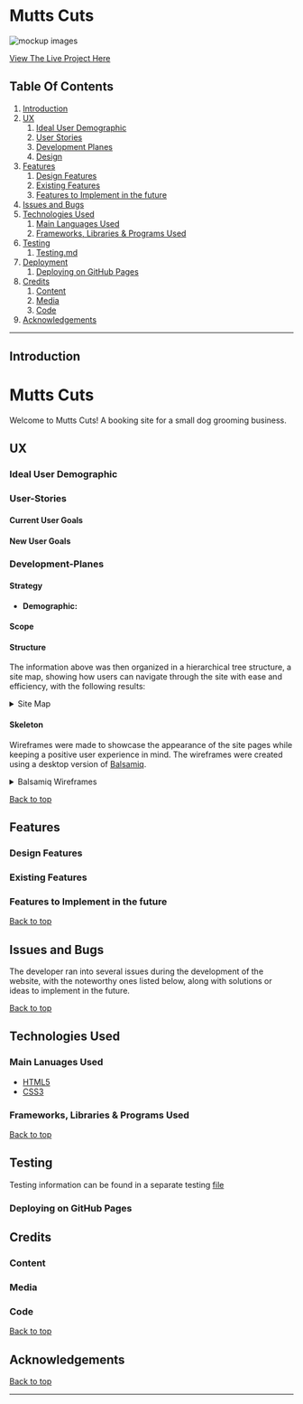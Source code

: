 # Mutts Cuts

![mockup images]()

[View The Live Project Here]()

## Table Of Contents
1. [Introduction](#Introduction)
2. [UX](#UX)
    1. [Ideal User Demographic](#Ideal-User-Demographic)
    2. [User Stories](#User-Stories)
    3. [Development Planes](#Development-Planes)
    4. [Design](#Design)
3. [Features](#Features)
    1. [Design Features](#Design-Features)
    2. [Existing Features](#Existing-Features)
    3. [Features to Implement in the future](#Features-to-Implement-in-the-future)
4. [Issues and Bugs](#Issues-and-Bugs)
5. [Technologies Used](#Technologies-Used)
    1. [Main Languages Used](#Main-Languages-Used)
    2. [Frameworks, Libraries & Programs Used](#Frameworks,-Libraries-&-Programs-Used)
6. [Testing](#Testing)
    1. [Testing.md](TESTING.md)
7. [Deployment](#Deploment)
    1. [Deploying on GitHub Pages](#Deploying-on-GitHub-Pages)
8. [Credits](#Credits)
    1. [Content](#Content)
    2. [Media](#Media)
    3. [Code](#Code)
9. [Acknowledgements](#Acknowledgements)


***

## Introduction
# Mutts Cuts

Welcome to Mutts Cuts!  A  booking site for a small dog grooming business.





## UX
### Ideal User Demographic


### User-Stories
#### Current User Goals


#### New User Goals


### Development-Planes


#### Strategy


- **Demographic:**
    


#### Scope


#### Structure
The information above was then organized in a hierarchical tree structure, a site map, showing how users can navigate through the site with ease and efficiency, with the following results:


<details>
<summary>Site Map</summary>

![Site Map]()

</details>


#### Skeleton
Wireframes were made to showcase the appearance of the site pages while keeping a positive user experience in mind. The wireframes were created using a desktop version of [Balsamiq](https://balsamiq.com/).


<details>
<summary>Balsamiq Wireframes</summary>
    
![Site Wireframes]()
![Site Wireframes]()
![Site Wireframes]()
![Site Wireframes]()
![Site Wireframes]()
</details>   


[Back to top]()

## Features

### Design Features


### Existing Features
  

### Features to Implement in the future


[Back to top]()

## Issues and Bugs
The developer ran into several issues during the development of the website, with the noteworthy ones listed below, along with solutions or ideas to implement in the future.



[Back to top]()

## Technologies Used

### Main Lanuages Used
- [HTML5](https://en.wikipedia.org/wiki/HTML5 "Link to HTML Wiki")
- [CSS3](https://en.wikipedia.org/wiki/Cascading_Style_Sheets "Link to CSS Wiki")

### Frameworks, Libraries & Programs Used



[Back to top]()

## Testing

Testing information can be found in a separate testing [file](TESTING.md "Link to testing file")

### Deploying on GitHub Pages

## Credits

### Content

     
### Media


### Code


[Back to top]()

## Acknowledgements



[Back to top](#)

***